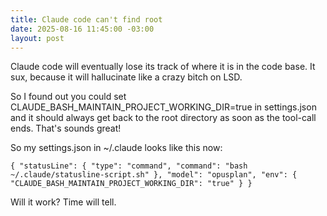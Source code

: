 ```yaml
---
title: Claude code can't find root
date: 2025-08-16 11:45:00 -03:00
layout: post
---
```


Claude code will eventually lose its track of where it is in the code base. It sux, because it will hallucinate like a crazy bitch on LSD.

So I found out you could set CLAUDE_BASH_MAINTAIN_PROJECT_WORKING_DIR=true in settings.json and it should always get back to the root directory as soon as the tool-call ends. That's sounds great!

So my settings.json in \~/.claude looks like this now:

`{
  "statusLine": {
    "type": "command",
    "command": "bash ~/.claude/statusline-script.sh"
  },
  "model": "opusplan",
  "env": {
    "CLAUDE_BASH_MAINTAIN_PROJECT_WORKING_DIR": "true"
  }
}`

Will it work? Time will tell.